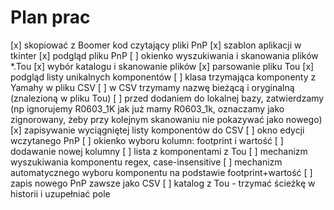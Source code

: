 # Plan prac

[x] skopiować z Boomer kod czytający pliki PnP
[x] szablon aplikacji w tkinter
[x] podgląd pliku PnP
[ ] okienko wyszukiwania i skanowania plików *.Tou
    [x] wybór katalogu i skanowanie plików
    [x] parsowanie pliku Tou
    [x] podgląd listy unikalnych komponentów
    [ ] klasa trzymająca komponenty z Yamahy w pliku CSV
    [ ] w CSV trzymamy nazwę bieżącą i oryginalną (znalezioną w pliku Tou)
    [ ] przed dodaniem do lokalnej bazy, zatwierdzamy
        (np ignorujemy R0603_1K jak już mamy R0603_1k, oznaczamy jako zignorowany,
        żeby przy kolejnym skanowaniu nie pokazywać jako nowego)
    [x] zapisywanie wyciągniętej listy komponentów do CSV
[ ] okno edycji wczytanego PnP
    [ ] okienko wyboru kolumn: footprint i wartość
    [ ] dodawanie nowej kolumny
    [ ] lista z komponentami z Tou
    [ ] mechanizm wyszukiwania komponentu regex, case-insensitive
    [ ] mechanizm automatycznego wyboru komponentu na podstawie footprint+wartość
[ ] zapis nowego PnP zawsze jako CSV
[ ] katalog z Tou - trzymać ścieżkę w historii i uzupełniać pole
